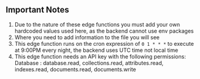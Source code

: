 ## Important Notes
1. Due to the nature of these edge functions you must add your own hardcoded values used here, as the backend cannot use env packages
2. Where you need to add information to the file you will see **<your-info-here>**
3. This edge function runs on the cron expression of `0 1 * * *` to execute at 9:00PM every night, the backend uses UTC time not local time
4. This edge function needs an API key with the following permissions: 
      Database : database.read, collections.read, attributes.read, indexes.read, documents.read, documents.write